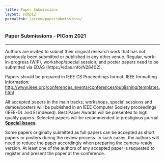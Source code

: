 ```yaml
---
title: Paper Submissions
layout: subpi2
permalink: /picom/papersubmissions/
---
```

<h3>Paper Submissions - PICom 2021
</h3>

<hr/>
<p>Authors are invited to submit their original research work that has not previously been submitted or published in any other venue. Regular, work-in-progress (WiP), workshop/special session, and poster papers 
 need to be submitted via EDAS (https://edas.info/N28402).
</p><p>
Papers should be prepared in IEEE CS Proceedings format. IEEE formatting information: <a href="http://www.ieee.org/conferences_events/conferences/publishing/templates.html" target=_new>http://www.ieee.org/conferences_events/conferences/publishing/templates.html</a>
</p><p>
All accepted papers in the main tracks, workshops, special sessions and demos/posters will be published in an IEEE Computer Society proceedings (IEEE-DL and EI indexed). 
Best Paper Awards will be presented to high quality papers. Selected papers will be recommended to prestigious journal <b>
<a href="http://cyber-science.org/2021/special-issues/" target=_new>Special Issues</a></b>. 
</p><p>
Some papers originally submitted as full papers can be accepted as short papers or posters during the review process. In such cases, the authors will need to reduce the paper accordingly when preparing the camera-ready version. At least one of the authors of any accepted paper is requested to register and present the paper at the conference.
</p>

